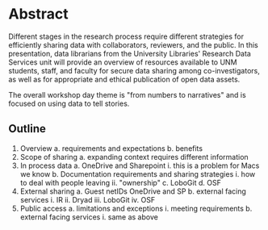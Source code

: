 # Abstract

Different stages in the research process require different strategies for efficiently sharing data with collaborators, reviewers, and the 
public. In this presentation, data librarians from the University Libraries' Research Data Services unit will provide an overview of resources available to UNM students, staff, and faculty for secure data sharing among co-investigators, as well as for appropriate and ethical publication of open data assets.

The overall workshop day theme is "from numbers to narratives" and is focused on using data to tell stories.

## Outline

1. Overview
	a. requirements and expectations
	b. benefits
2. Scope of sharing
	a. expanding context requires different information
3. In process data
	a. OneDrive and Sharepoint
		i. this is a problem for Macs we know
	b. Documentation requirements and sharing strategies
		i. how to deal with people leaving
		ii. "ownership"
	c. LoboGit
	d. OSF
4. External sharing
	a. Guest netIDs OneDrive and SP
	b. external facing services
		i. IR
		ii. Dryad
		iii. LoboGit
		iv. OSF
5. Public access
	a. limitations and exceptions
		i. meeting requirements
	b. external facing services
		i. same as above
